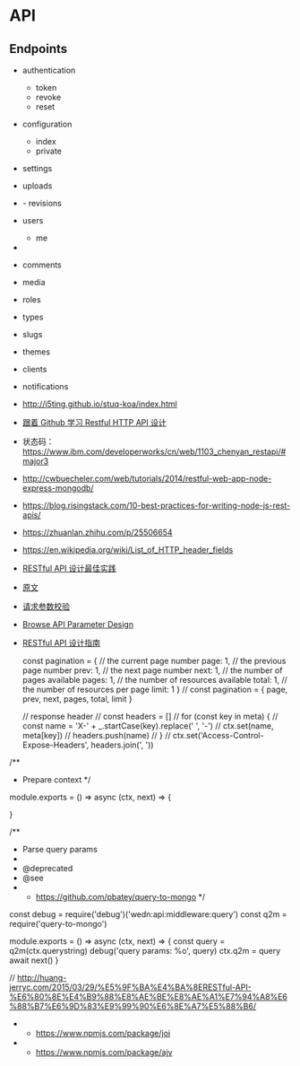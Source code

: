 # API

## Endpoints

- authentication
  - token
  - revoke
  - reset
- configuration
  - index
  - private
- settings
- uploads
- <post-type>
  - revisions
- users
  - me
- <taxonomy>
- comments
- media
- roles
- types
- slugs
- themes
- clients
- notifications

- http://i5ting.github.io/stuq-koa/index.html
- [跟着 Github 学习 Restful HTTP API 设计](http://cizixs.com/2016/12/12/restful-api-design-guide)
- 状态码：https://www.ibm.com/developerworks/cn/web/1103_chenyan_restapi/#major3
- http://cwbuecheler.com/web/tutorials/2014/restful-web-app-node-express-mongodb/
- https://blog.risingstack.com/10-best-practices-for-writing-node-js-rest-apis/
- https://zhuanlan.zhihu.com/p/25506654
- https://en.wikipedia.org/wiki/List_of_HTTP_header_fields
- [RESTful API 设计最佳实践](http://blog.jobbole.com/41233/)
- [原文](http://www.vinaysahni.com/best-practices-for-a-pragmatic-restful-api)
- [请求参数校验](https://github.com/koajs/joi-router)
- [Browse API Parameter Design](https://github.com/TryGhost/Ghost/issues/5463)
- [RESTful API 设计指南](http://www.ruanyifeng.com/blog/2014/05/restful_api.html)

  const pagination = {
    // the current page number
    page: 1,
    // the previous page number
    prev: 1,
    // the next page number
    next: 1,
    // the number of pages available
    pages: 1,
    // the number of resources available
    total: 1,
    // the number of resources per page
    limit: 1
  }
  // const pagination = { page, prev, next, pages, total, limit }

  // response header
  // const headers = []
  // for (const key in meta) {
  //   const name = 'X-' + _.startCase(key).replace(' ', '-')
  //   ctx.set(name, meta[key])
  //   headers.push(name)
  // }
  // ctx.set('Access-Control-Expose-Headers', headers.join(', '))

/**
 * Prepare context
 */

module.exports = () => async (ctx, next) => {

}



/**
 * Parse query params
 *
 * @deprecated
 * @see
 * - https://github.com/pbatey/query-to-mongo
 */

const debug = require('debug')('wedn:api:middleware:query')
const q2m = require('query-to-mongo')

module.exports = () => async (ctx, next) => {
  const query = q2m(ctx.querystring)
  debug('query params: %o', query)
  ctx.q2m = query
  await next()
}


// http://huang-jerryc.com/2015/03/29/%E5%9F%BA%E4%BA%8ERESTful-API-%E6%80%8E%E4%B9%88%E8%AE%BE%E8%AE%A1%E7%94%A8%E6%88%B7%E6%9D%83%E9%99%90%E6%8E%A7%E5%88%B6/

 * - https://www.npmjs.com/package/joi
 * - https://www.npmjs.com/package/ajv
